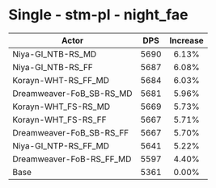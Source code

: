 # Single - stm-pl - night_fae
| Actor | DPS | Increase |
|---|:---:|:---:|
|Niya-GI_NTB-RS_MD|5690|6.13%|
|Niya-GI_NTB-RS_FF|5687|6.08%|
|Korayn-WHT-RS_FF_MD|5684|6.03%|
|Dreamweaver-FoB_SB-RS_MD|5681|5.96%|
|Korayn-WHT_FS-RS_MD|5669|5.73%|
|Korayn-WHT_FS-RS_FF|5667|5.71%|
|Dreamweaver-FoB_SB-RS_FF|5667|5.70%|
|Niya-GI_NTP-RS_FF_MD|5641|5.22%|
|Dreamweaver-FoB-RS_FF_MD|5597|4.40%|
|Base|5361|0.00%|
